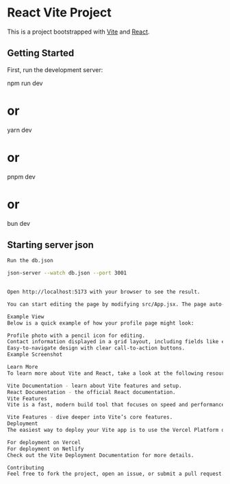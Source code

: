 # React Vite Project

This is a project bootstrapped with [Vite](https://vitejs.dev/) and [React](https://reactjs.org/).

## Getting Started

First, run the development server:

npm run dev
# or
yarn dev
# or
pnpm dev
# or
bun dev

##  Starting server json

```bash
Run the db.json

json-server --watch db.json --port 3001
 

Open http://localhost:5173 with your browser to see the result.

You can start editing the page by modifying src/App.jsx. The page auto-updates as you edit the file.

Example View
Below is a quick example of how your profile page might look:

Profile photo with a pencil icon for editing.
Contact information displayed in a grid layout, including fields like email, phone, and city.
Easy-to-navigate design with clear call-to-action buttons.
Example Screenshot

Learn More
To learn more about Vite and React, take a look at the following resources:

Vite Documentation - learn about Vite features and setup.
React Documentation - the official React documentation.
Vite Features
Vite is a fast, modern build tool that focuses on speed and performance. It leverages native ES modules in the browser and uses a development server for fast hot module replacement (HMR).

Vite Features - dive deeper into Vite’s core features.
Deployment
The easiest way to deploy your Vite app is to use the Vercel Platform or Netlify. These platforms offer simple continuous deployment for Vite projects.

For deployment on Vercel
For deployment on Netlify
Check out the Vite Deployment Documentation for more details.

Contributing
Feel free to fork the project, open an issue, or submit a pull request. Contributions are always welcome!